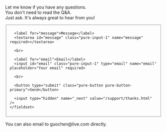 <section>
  <p>Let me know if you have any questions.<br>You don't need to read the Q&A.<br>Just ask. It's always great to hear from you!</p>
</section>
<section>
  <form method="POST" action="https://formspree.io/guochen@live.com" class="pure-form pure-form-stacked">
    <fieldset>

      <label for="message">Message</label>
      <textarea id="message" class="pure-input-1" name="message" required></textarea>

      <br>

      <label for="email">Email</label>
      <input id="email" class="pure-input-1" type="email" name="email" placeholder="Your email" required>

      <br>

      <button type="submit" class="pure-button pure-button-primary">Send</button>

      <input type="hidden" name="_next" value="/support/thanks.html" />
    </fieldset>
  </form>
</section>
<section>
  <p>You can also email to guochen@live.com directly.</p>
</section>
